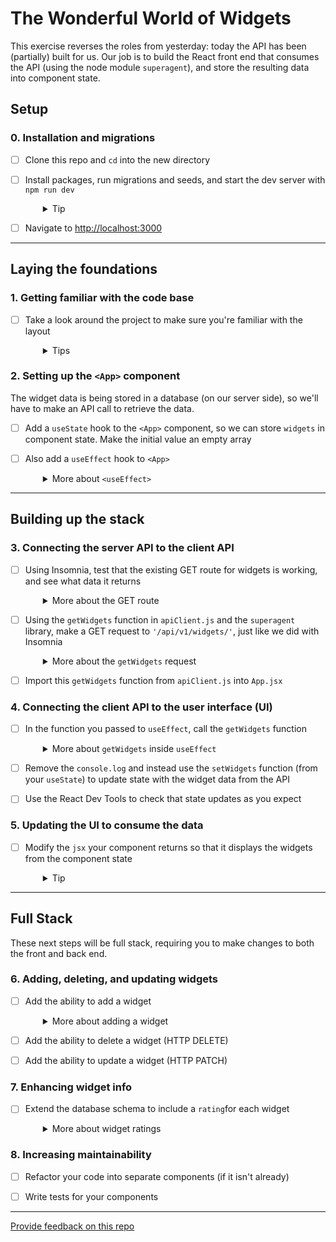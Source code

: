 # The Wonderful World of Widgets

This exercise reverses the roles from yesterday: today the API has been (partially) built for us. Our job is to build the React front end that consumes the API (using the node module `superagent`), and store the resulting data into component state.

## Setup

### 0. Installation and migrations

- [ ] Clone this repo and `cd` into the new directory
- [ ] Install packages, run migrations and seeds, and start the dev server with `npm run dev`
  <details style="padding-left: 2em">
    <summary>Tip</summary>

    Commands might look like this:

    ```sh
    npm install
    npm run knex migrate:latest
    npm run knex seed:run
    npm run dev
    ```
  </details>

- [ ] Navigate to [http://localhost:3000](http://localhost:3000)

---

## Laying the foundations

### 1. Getting familiar with the code base

- [ ] Take a look around the project to make sure you're familiar with the layout
  <details style="padding-left: 2em">
    <summary>Tips</summary>

    - Take particular note of what is in your client folder and the setup of the server routes in the back end
    - Investigate the shape of the data in the database
  </details>

### 2. Setting up the `<App>` component

The widget data is being stored in a database (on our server side), so we'll have to make an API call to retrieve the data.

- [ ] Add a `useState` hook to the `<App>` component, so we can store `widgets` in component state. Make the initial value an empty array

- [ ] Also add a `useEffect` hook to `<App>`
  <details style="padding-left: 2em">
    <summary>More about <code>&lt;useEffect&gt;</code></summary>

    `useEffect` accepts a function as its first parameter. Eventually we will call the API function from here, but for now just have this function do a `console.log('using the effect')`
    - Remember to pass an empty array to `useEffect` as the second parameter (so that the function only runs once - when the component mounts)
    - Refresh the app in your browser the with DevTools console open. Make sure you can see your `useEffect` message
  </details>

---

## Building up the stack

### 3. Connecting the server API to the client API

- [ ] Using Insomnia, test that the existing GET route for widgets is working, and see what data it returns
  <details style="padding-left: 2em">
    <summary>More about the GET route</summary>

    Looking in our `server` folder, we can see that a database function called `getWidgets` has already been built in `db/db.js`. A GET route using that DB function is also in place in `routes/widgets.js`.

    Test that the route is working (and see what data it returns) by making a GET request to `http://localhost:3000/api/v1/widgets/` from Insomnia.
  </details>

- [ ] Using the `getWidgets` function in `apiClient.js` and the `superagent` library, make a GET request to `'/api/v1/widgets/'`, just like we did with Insomnia
  <details style="padding-left: 2em">
    <summary>More about the <code>getWidgets</code> request</summary>

    This time looking in the client folder, you'll find a `getWidgets` function in `apiClient.js`. Use `superagent` to make a GET request to `'/api/v1/widgets/'`. If all goes well, it should be returning just the response body (which is the JSON data being sent from our server - we don't need the rest of the HTTP response data).
  </details>

- [ ] Import this `getWidgets` function from `apiClient.js` into `App.jsx`

### 4. Connecting the client API to the user interface (UI)
- [ ] In the function you passed to `useEffect`, call the `getWidgets` function
  <details style="padding-left: 2em">
    <summary>More about <code>getWidgets</code> inside <code>useEffect</code></summary>

    - Superagent uses a promise-based interface, so you will need to chain a `.then()` block after this
    - Inside your `.then()` block, `console.log` the result of `getWidgets`
    - Refresh the app in your browser again. Make sure you can see the array of widget data in the console
  </details>

- [ ] Remove the `console.log` and instead use the `setWidgets` function (from your `useState`) to update state with the widget data from the API

- [ ] Use the React Dev Tools to check that state updates as you expect

### 5. Updating the UI to consume the data
- [ ] Modify the `jsx` your component returns so that it displays the widgets from the component state
  <details style="padding-left: 2em">
    <summary>Tip</summary>
    
    Perhaps you could use a `.map` here to render a new `<Widget>` component for each widget.
  </details>

---

## Full Stack

These next steps will be full stack, requiring you to make changes to both the front and back end.

### 6. Adding, deleting, and updating widgets
- [ ] Add the ability to add a widget
  <details style="padding-left: 2em">
    <summary>More about adding a widget</summary>
    
    The steps you might take to complete this could be:
    - Create a POST route on the server side in `widgets.js`. Test you can get a response for it in Insomnia
    - Create the database function to add a new widget. Call this function in your route and test it works in Insomnia
    - Create an `addWidget` function in `apiClient.js` that will make a POST request to the API route you just built
    - Create a new `<AddWidget>` component containing a form. Import the `addWidget` function from `apiClient.js` and hook it up to your form's submit handler
    - Once your widget has been added, have your widget list refresh so the new widget is visible. Perhaps this could involve reusing the `getWidgets` API function, or thinking about the data you return from your POST route...
    - Create an "Add Widget" button in `<App>` to conditionally render your `<AddWidget>` form
  </details>

- [ ] Add the ability to delete a widget (HTTP DELETE)

- [ ] Add the ability to update a widget (HTTP PATCH)

### 7. Enhancing widget info

- [ ] Extend the database schema to include a `rating`for each widget
  <details style="padding-left: 2em">
    <summary>More about widget ratings</summary>
    
    Add a `rating` field so we know how good those widgets really are. This will also need to be added into what is displayed, and also onto the fields of the add form.
  </details>

### 8. Increasing maintainability

- [ ] Refactor your code into separate components (if it isn't already)

- [ ] Write tests for your components

---
[Provide feedback on this repo](https://docs.google.com/forms/d/e/1FAIpQLSfw4FGdWkLwMLlUaNQ8FtP2CTJdGDUv6Xoxrh19zIrJSkvT4Q/viewform?usp=pp_url&entry.1958421517=react-to-web-api)
